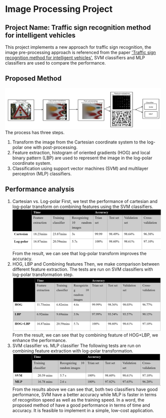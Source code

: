 # Image Processing Project
## Project Name: Traffic sign recognition method for intelligent vehicles
This project implements a new approach for traffic sign recognition, the image pre-processing approach is referenced from the paper ['Traffic sign recognition method for intelligent vehicles'](https://www.researchgate.net/publication/328418844_Traffic_sign_recognition_method_for_intelligent_vehicles), SVM classifiers and MLP classifiers are used to compare the performance.
## Proposed Method
![Alt text](https://github.com/suinaowawa/Image-Processing-Project/blob/master/figures/1.PNG)
The process has three steps. 
1. Transform the image from the Cartesian coordinate system to the log-polar one with post-processing. 
2. Feature extraction, histogram of oriented gradients (HOG) and local binary pattern (LBP) are used to represent the image in the log-polar coordinate system. 
3. Classification using support vector machines (SVM) and multilayer perceptron (MLP) classifiers.

## Performance analysis
1.	Cartesian vs. Log-polar
First, we test the performance of cartesian and log-polar transform on combining features using the SVM classifiers.
![Alt text](https://github.com/suinaowawa/Image-Processing-Project/blob/master/figures/result1.PNG)
From the result, we can see that log-polar transform improves the accuracy.
2.	HOG, LBP and Combining features
Then, we make comparison between different feature extraction. The tests are run on SVM classifiers with log-polar transformation step.
![Alt text](https://github.com/suinaowawa/Image-Processing-Project/blob/master/figures/result2.PNG)
From the result, we can see that by combining feature of HOG+LBP, we enhance the performance.
3.	SVM classifier vs. MLP classifier
The following tests are run on combining feature extraction with log-polar transformation.
![Alt text](https://github.com/suinaowawa/Image-Processing-Project/blob/master/figures/result3.PNG)
From the results above we can see that, both two classifiers have good performance,
SVM have a better accuracy while MLP is faster in terms of recognition speed as well as the training speed.
In a word, the proposed method of have a good performance in terms of time and accuracy. It is feasible to implement in a simple, low-cost application.
